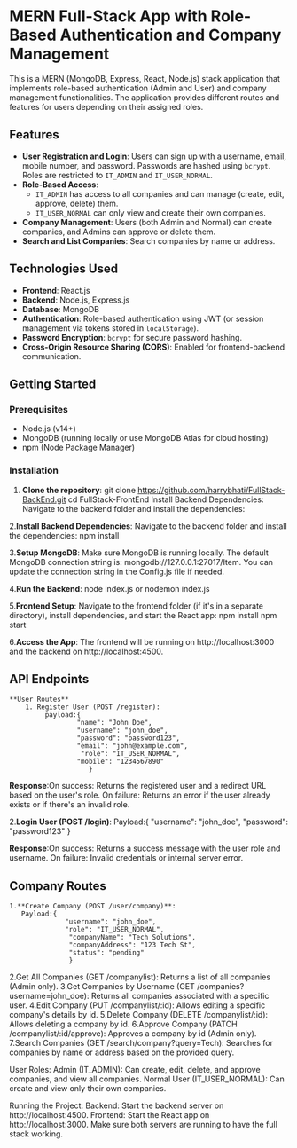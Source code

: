 # MERN Full-Stack App with Role-Based Authentication and Company Management

This is a MERN (MongoDB, Express, React, Node.js) stack application that implements role-based authentication (Admin and User) and company management functionalities. The application provides different routes and features for users depending on their assigned roles.

## Features

- **User Registration and Login**: Users can sign up with a username, email, mobile number, and password. Passwords are hashed using `bcrypt`. Roles are restricted to `IT_ADMIN` and `IT_USER_NORMAL`.
- **Role-Based Access**: 
  - `IT_ADMIN` has access to all companies and can manage (create, edit, approve, delete) them.
  - `IT_USER_NORMAL` can only view and create their own companies.
- **Company Management**: Users (both Admin and Normal) can create companies, and Admins can approve or delete them.
- **Search and List Companies**: Search companies by name or address.
  
## Technologies Used

- **Frontend**: React.js
- **Backend**: Node.js, Express.js
- **Database**: MongoDB
- **Authentication**: Role-based authentication using JWT (or session management via tokens stored in `localStorage`).
- **Password Encryption**: `bcrypt` for secure password hashing.
- **Cross-Origin Resource Sharing (CORS)**: Enabled for frontend-backend communication.

## Getting Started

### Prerequisites

- Node.js (v14+)
- MongoDB (running locally or use MongoDB Atlas for cloud hosting)
- npm (Node Package Manager)

### Installation

1. **Clone the repository**:
   git clone https://github.com/harrybhati/FullStack-BackEnd.git
   cd FullStack-FrontEnd
   Install Backend Dependencies: Navigate to the backend folder and install the dependencies:

2.**Install Backend Dependencies**: 
Navigate to the backend folder and install the dependencies:
  npm install

3.**Setup MongoDB**:
Make sure MongoDB is running locally.
The default MongoDB connection string is: mongodb://127.0.0.1:27017/Item. You can update the connection string in the Config.js file if needed.


4.**Run the Backend**:
  node index.js or nodemon index.js


5.**Frontend Setup**:
  Navigate to the frontend folder (if it's in a separate directory), install dependencies, and start the React app:
  npm install
  npm start

6.**Access the App**: The frontend will be running on http://localhost:3000 and the backend on http://localhost:4500.


## API Endpoints 
    **User Routes**
        1. Register User (POST /register):
             payload:{
                     "name": "John Doe",
                     "username": "john_doe",
                     "password": "password123",
                     "email": "john@example.com",
                      "role": "IT_USER_NORMAL",
                     "mobile": "1234567890"
                        }

  **Response**:On success: Returns the registered user and a redirect URL based on the user's role.
          On failure: Returns an error if the user already exists or if there's an invalid role.


  2.**Login User (POST /login)**:
       Payload:{
                 "username": "john_doe",
                 "password": "password123"
                 }

  **Response**:On success: Returns a success message with the user role and username.
           On failure: Invalid credentials or internal server error.      





## Company Routes
    1.**Create Company (POST /user/company)**:
       Payload:{
                  "username": "john_doe",
                  "role": "IT_USER_NORMAL",
                   "companyName": "Tech Solutions",
                   "companyAddress": "123 Tech St",
                   "status": "pending"
                   }

  2.Get All Companies (GET /companylist):
       Returns a list of all companies (Admin only).
  3.Get Companies by Username (GET /companies?username=john_doe):
        Returns all companies associated with a specific user.
 4.Edit Company (PUT /companylist/:id):
       Allows editing a specific company's details by id.
5.Delete Company (DELETE /companylist/:id):
   Allows deleting a company by id.
6.Approve Company (PATCH /companylist/:id/approve):
   Approves a company by id (Admin only).
7.Search Companies (GET /search/company?query=Tech):
     Searches for companies by name or address based on the provided query.



User Roles:
         Admin (IT_ADMIN): Can create, edit, delete, and approve companies, and view all companies.
         Normal User (IT_USER_NORMAL): Can create and view only their own companies.




Running the Project:
                 Backend: Start the backend server on http://localhost:4500.
                Frontend: Start the React app on http://localhost:3000.
               Make sure both servers are running to have the full stack working.




              
